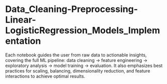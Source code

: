 # Data_Cleaning-Preprocessing-Linear-LogisticRegression_Models_Implementation
Each notebook guides the user from raw data to actionable insights, covering the full ML pipeline: data cleaning → feature engineering → exploratory analysis → model training → evaluation. It also emphasizes best practices for scaling, balancing, dimensionality reduction, and feature interactions to achieve optimal results.
